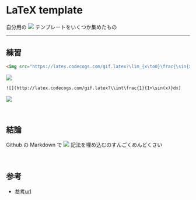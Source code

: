 # LaTeX template

<!-- <img src="https://latex.codecogs.com/gif.latex?\inline&space;\LaTeX" /> -->

自分用の 
<img src="https://latex.codecogs.com/gif.latex?\LaTeX" /> 
テンプレートをいくつか集めたもの

---

## 練習

```html
<img src="https://latex.codecogs.com/gif.latex?\lim_{x\to0}\frac{\sin{x}}{x}=1" /> 
```

<img src="https://latex.codecogs.com/gif.latex?\lim_{x\to0}\frac{\sin{x}}{x}=1" /> 
<br>

```md
![](http://latex.codecogs.com/gif.latex?\\int\frac{1}{1+\sin(x)}dx)
```

![](http://latex.codecogs.com/gif.latex?\\int\frac{1}{1+\sin(x)}dx)

<br>

## 結論

Github の Markdown で 
<img src="https://latex.codecogs.com/gif.latex?\LaTeX" />
記法を埋め込むのすんごくめんどくさい 

<br>

## 参考

 - [参考url](https://www.zhihu.com/question/26887527)
